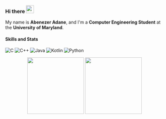 ### Hi there <img src="https://media.giphy.com/media/hvRJCLFzcasrR4ia7z/giphy.gif" width="25px">

My name is **Abenezer Adane**, and I'm a **Computer Engineering Student** at the **University of Maryland**.

#### Skills and Stats
![C](https://img.shields.io/badge/c-%2300599C.svg?style=for-the-badge&logo=c)
![C++](https://img.shields.io/badge/c++-%2300599C.svg?style=for-the-badge&logo=c%2B%2B)
![Java](https://img.shields.io/badge/Java-orange?style=flat-square&logo=java)
![Kotlin]( https://img.shields.io/badge/Kotlin-black?style=flat-square&logo=kotlin)
![Python](https://img.shields.io/badge/-Python-black?style=flat-square&logo=Python)

<p align="center">
<img height="180em" src="https://github-readme-stats.vercel.app/api?username=PB020&count_private=true&show_icons=true" align = "center"/>
<img height="180em" src="https://github-readme-stats.vercel.app/api/top-langs?username=PB020&show_icons=true&locale=en&layout=compact" align = "center"/>
</p>
